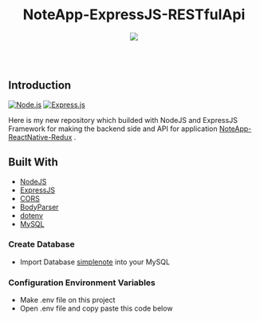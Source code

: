 <h1 align='center'>NoteApp-ExpressJS-RESTfulApi</h1>

<p align='center'>
  <a href='https://nodejs.org/en/'>
  <img src='https://kreitech.io/blog/wp-content/uploads/2018/10/1_-NOQtyJAGQ1RNC3iVt_thA.png' />
  </a>
</p>

<br>
<br>

## Introduction
[![Node.js](https://img.shields.io/badge/Node.js-v.12.7.0-green.svg?style=rounded-square)](https://nodejs.org/)
[![Express.js](https://img.shields.io/badge/Express.js-^4.17.1-blue.svg?style=rounded-square)](http://expressjs.com/)

Here is my new repository which builded with NodeJS and ExpressJS Framework for making the backend side and API for application [NoteApp-ReactNative-Redux](https://github.com/hajidito/NoteApp-ReactNative-Redux) .

## Built With

* [NodeJS](https://nodejs.org/en/docs/)
* [ExpressJS](https://expressjs.com/en/starter/installing.html)
* [CORS](https://expressjs.com/en/resources/middleware/cors.html)
* [BodyParser](https://www.npmjs.com/package/body-parser)
* [dotenv](https://www.npmjs.com/package/dotenv)
* [MySQL](https://expressjs.com/en/guide/database-integration.html#mysql)

### Create Database
* Import Database  [simplenote](https://github.com/hajidito/NoteApp-ExpressJS-RESTfulApi/tree/master/database) into your MySQL

### Configuration Environment Variables
* Make .env file on this project
* Open .env file and copy paste this code below


